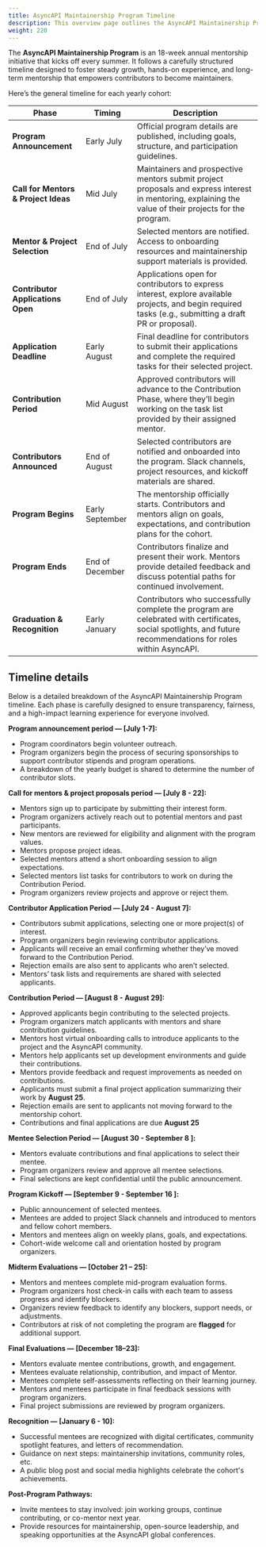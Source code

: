 ```yaml
---
title: AsyncAPI Maintainership Program Timeline
description: This overview page outlines the AsyncAPI Maintainership Program Timeline and Schedule
weight: 220
---
```


The **AsyncAPI Maintainership Program** is an 18-week annual mentorship initiative that kicks off every summer. It follows a carefully structured timeline designed to foster steady growth, hands-on experience, and long-term mentorship that empowers contributors to become maintainers.
 
Here’s the general timeline for each yearly cohort:

| **Phase**                            | **Timing**      | **Description**                                                                                                                                               |
| ------------------------------------ | --------------- | ------------------------------------------------------------------------------------------------------------------------------------------------------------- |
| **Program Announcement**             | Early July      | Official program details are published, including goals, structure, and participation guidelines.                                                             |
| **Call for Mentors & Project Ideas** | Mid July        | Maintainers and prospective mentors submit project proposals and express interest in mentoring, explaining the value of their projects for the program.       |
| **Mentor & Project Selection**       | End of July     | Selected mentors are notified. Access to onboarding resources and maintainership support materials is provided.                                               |
| **Contributor Applications Open**    | End of July     | Applications open for contributors to express interest, explore available projects, and begin required tasks (e.g., submitting a draft PR or proposal).       |
| **Application Deadline**             | Early August    | Final deadline for contributors to submit their applications and complete the required tasks for their selected project.                                      |
| **Contribution Period**              | Mid August      | Approved contributors will advance to the Contribution Phase, where they’ll begin working on the task list provided by their assigned mentor.                 |
| **Contributors Announced**           | End of August   | Selected contributors are notified and onboarded into the program. Slack channels, project resources, and kickoff materials are shared.                       |
| **Program Begins**                   | Early September | The mentorship officially starts. Contributors and mentors align on goals, expectations, and contribution plans for the cohort.                               |
| **Program Ends**                     | End of December | Contributors finalize and present their work. Mentors provide detailed feedback and discuss potential paths for continued involvement.                        |
| **Graduation & Recognition**         | Early January   | Contributors who successfully complete the program are celebrated with certificates, social spotlights, and future recommendations for roles within AsyncAPI. |

## Timeline details

Below is a detailed breakdown of the AsyncAPI Maintainership Program timeline. Each phase is carefully designed to ensure transparency, fairness, and a high-impact learning experience for everyone involved.

**Program announcement period — [July 1-7]:**

- Program coordinators begin volunteer outreach.
- Program organizers begin the process of securing sponsorships to support  contributor stipends and program operations.
- A breakdown of the yearly budget is shared to determine the number of contributor slots.
   
**Call for mentors & project proposals period — [July 8 - 22]:**

- Mentors sign up to participate by submitting their interest form.
- Program organizers actively reach out to potential mentors and past participants.
- New mentors are reviewed for eligibility and alignment with the program values.
- Mentors propose project ideas.
- Selected mentors attend a short onboarding session to align expectations.
- Selected mentors list tasks for contributors to work on during the Contribution Period.
- Program organizers review projects and approve or reject them.
 
**Contributor Application Period — [July 24 - August 7]:**

- Contributors submit applications, selecting one or more project(s) of interest.
- Program organizers begin reviewing contributor applications.
- Applicants will receive an email confirming whether they’ve moved forward to the Contribution Period.
- Rejection emails are also sent to applicants who aren’t selected.
- Mentors’ task lists and requirements are shared with selected applicants.

**Contribution Period — [August 8 - August 29]:**

- Approved applicants begin contributing to the selected projects.
- Program organizers match applicants with mentors and share contribution guidelines.
- Mentors host virtual onboarding calls to introduce applicants to the project and the AsyncAPI community.
- Mentors help applicants set up development environments and guide their contributions.
- Mentors provide feedback and request improvements as needed on contributions.
- Applicants must submit a final project application summarizing their work by **August 25**.
- Rejection emails are sent to applicants not moving forward to the mentorship cohort.
- Contributions and final applications are due **August 25**

**Mentee Selection Period — [August 30 - September 8 ]:**

- Mentors evaluate contributions and final applications to select their mentee.
- Program organizers review and approve all mentee selections.
- Final selections are kept confidential until the public announcement.

**Program Kickoff — [September 9 - September 16 ]:**

- Public announcement of selected mentees.
- Mentees are added to project Slack channels and introduced to mentors and fellow cohort members.
- Mentors and mentees align on weekly plans, goals, and expectations.
- Cohort-wide welcome call and orientation hosted by program organizers.

**Midterm Evaluations — [October 21 – 25]:**

- Mentors and mentees complete mid-program evaluation forms.
- Program organizers host check-in calls with each team to assess progress and identify blockers.
- Organizers review feedback to identify any blockers, support needs, or adjustments.
- Contributors at risk of not completing the program are **flagged** for additional support.

 **Final Evaluations — [December 18–23]:**

- Mentors evaluate mentee contributions, growth, and engagement.
- Mentees evaluate relationship, contribution, and impact of Mentor.
- Mentees complete self-assessments reflecting on their learning journey.
- Mentors and mentees participate in final feedback sessions with program organizers.
- Final project submissions are reviewed by program organizers.


**Recognition — [January 6 - 10]:**

- Successful mentees are recognized with digital certificates, community spotlight features, and letters of recommendation.
- Guidance on next steps: maintainership invitations, community roles, etc.
- A public blog post and social media highlights celebrate the cohort's achievements.

**Post-Program Pathways:**

- Invite mentees to stay involved: join working groups, continue contributing, or co-mentor next year.
- Provide resources for maintainership, open-source leadership, and speaking opportunities at the AsyncAPI global conferences.